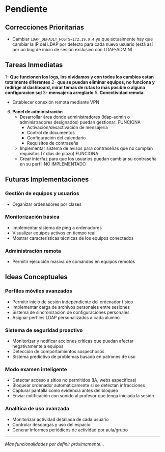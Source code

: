 # Pendiente

## Correcciones Prioritarias
- Cambiar `LDAP_DEFAULT_HOSTS=172.19.0.4` ya que actualmente hay que cambiar la IP del LDAP por defecto para cada nuevo usuario (está así por un bug de inicio de sesión exclusivo con LDAP-ADMIN)

## Tareas Inmediatas
1- **Que funcionen los logs, los olvidamos y con todos los cambios estan totalmente diferentes**
2- **que se puedan eliminar equipos, no funciona y redirige al dashboard, mirar temas de rutas lo más posible o alguna configuracion sql**
3- **mensajeria arreglarlo**
5. **Conectividad remota**
   - Establecer conexión remota mediante VPN

6. **Panel de administración**
   - Desarrollar área donde administradores (ldap-admin o administradores designados) puedan gestionar: FUNCIONA
     - Activación/desactivación de mensajería 
     - Control de documentos
     - Configuración del calendario
     - Requisitos de contraseña
   - Implementar sistema de avisos para contraseñas que no cumplan requisitos (7 días de plazo) FUNCIONA
   - Crear interfaz para que los usuarios puedan cambiar su contraseña en su perfil NO IMPLEMENTADO

## Futuras Implementaciones

### Gestión de equipos y usuarios
- Organizar ordenadores por clases


### Monitorización básica
- Implementar sistema de ping a ordenadores
- Visualizar equipos activos en tiempo real
- Mostrar características técnicas de los equipos conectados

### Administración remota
- Permitir ejecución masiva de comandos en equipos remotos

## Ideas Conceptuales

### Perfiles móviles avanzados
- Permitir inicio de sesión independiente del ordenador físico
- Implementar carga de archivos personales entre sesiones
- Sistema de sincronización de configuraciones personales
- Asignar perfiles LDAP personalizados a cada alumno

### Sistema de seguridad proactivo
- Monitorizar y notificar acciones críticas que puedan afectar negativamente a equipos
- Detección de comportamientos sospechosos
- Sistema predictivo de problemas basado en patrones de uso

### Modo examen inteligente
- Detectar acceso a sitios no permitidos (IA, webs específicas)
- Bloquear ordenador automáticamente si se detectan infracciones
- Capturar pantalla como evidencia antes del bloqueo
- Enviar notificación con sonido al profesor que tenga iniciada la sesión

### Analítica de uso avanzada
- Monitorizar actividad detallada de cada usuario
- Controlar descargas y uso del espacio
- Generar informes periódicos de actividad por aula/grupo

---
*Más funcionalidades por definir próximamente...*
